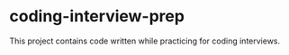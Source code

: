 # coding-interview-prep
This project contains code written while practicing for coding interviews. 
